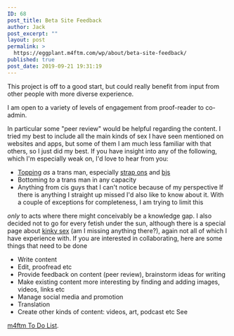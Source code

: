 ```yaml
---
ID: 68
post_title: Beta Site Feedback
author: Jack
post_excerpt: ""
layout: post
permalink: >
  https://eggplant.m4ftm.com/wp/about/beta-site-feedback/
published: true
post_date: 2019-09-21 19:31:19
---
```

This project is off to a good start, but could really benefit from input from other people with more diverse experience. <p id="mcetoc_1dl0d55d90">
  I am open to a variety of levels of engagement from proof-reader to co-admin.
</p> In particular some "peer review" would be helpful regarding the content. I tried my best to include all the main kinds of sex I have seen mentioned on websites and apps, but some of them I am much less familiar with that others, so I just did my best. If you have insight into any of the following, which I'm especially weak on, I'd love to hear from you: 

*   [Topping][1] *as* a trans man, especially [strap ons][2] and [bjs][3]
*   Bottoming *to* a trans man in any capacity
*   Anything from cis guys that I can't notice because of my perspective If there is anything I straight up missed I'd also like to know about it. With a couple of exceptions for completeness, I am trying to limit this 

*only* to acts where there might conceivably be a knowledge gap. I also decided not to go for every fetish under the sun, although there is a special page about [kinky sex][4] (am I missing anything there?), again not all of which I have experience with. If you are interested in collaborating, here are some things that need to be done 
*   Write content
*   Edit, proofread etc
*   Provide feedback on content (peer review), brainstorm ideas for writing
*   Make existing content more interesting by finding and adding images, videos, links etc
*   Manage social media and promotion
*   Translation
*   Create other kinds of content: videos, art, podcast etc See 

[m4ftm To Do List][5].

 [1]: http://m4ftm.com/hooking-up/bottoming-to-a-trans-guy/
 [2]: http://m4ftm.com/hooking-up/getting-fucked-in-the-ass-by-a-trans-man/
 [3]: http://m4ftm.com/hooking-up/sucking-a-trans-mans-dick/
 [4]: http://m4ftm.com/hooking-up/kinky-sex-with-trans-guys/
 [5]: http://m4ftm.com/about-m4ftm/m4ftm-to-do-list/